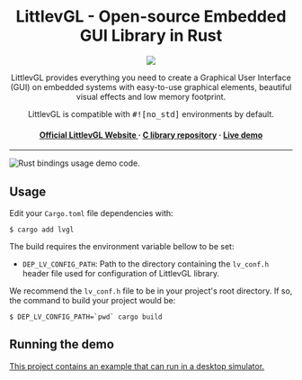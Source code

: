 <h1 align="center"> LittlevGL - Open-source Embedded GUI Library in Rust</h1>

<p align="center">
<img src="https://littlevgl.com/github/cover_ori_reduced_2.gif">
</p>

<p align="center">
LittlevGL provides everything you need to create a Graphical User Interface (GUI) on embedded systems with easy-to-use graphical elements, beautiful visual effects and low memory footprint. 
</p>
<p align="center">
LittlevGL is compatible with <samp>#![no_std]</samp> environments by default.
</p>

<h4 align="center">
<a href="https://littlevgl.com">Official LittlevGL Website </a> &middot; 
<a href="https://github.com/littlevgl/lvgl">C library repository</a> &middot;
<a href="https://littlevgl.com/live-demo">Live demo</a>
</h4>

---

![Rust bindings usage demo code.](demo.png)

## Usage

Edit your `Cargo.toml` file dependencies with:
```
$ cargo add lvgl
```

The build requires the environment variable bellow to be set:

- `DEP_LV_CONFIG_PATH`: Path to the directory containing the `lv_conf.h` header file used for configuration of LittlevGL library.

We recommend the `lv_conf.h` file to be in your project's root directory. If so, the command to build your project would be:
```shell script
$ DEP_LV_CONFIG_PATH=`pwd` cargo build
```

## Running the demo

[This project contains an example that can run in a desktop simulator.](./examples/demo)
